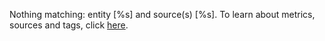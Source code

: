Nothing matching: entity [%s] and source(s) [%s]. To learn about metrics, sources and tags, 
click [here](https://docs.wavefront.com/metric_types.html).